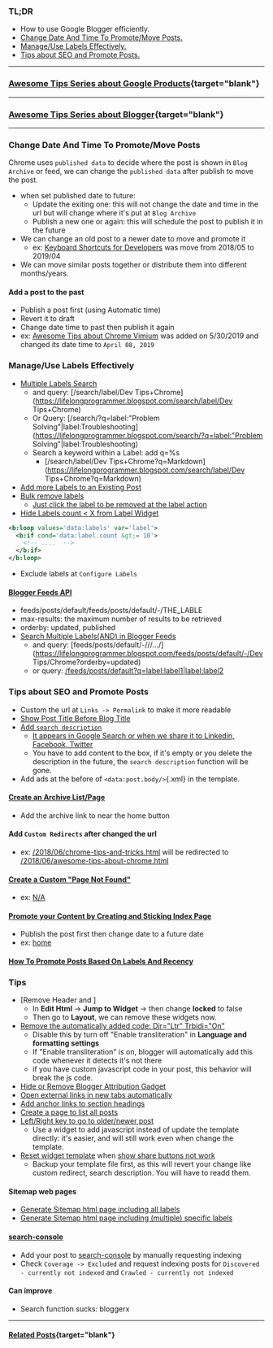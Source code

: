 ### TL;DR
- How to use Google Blogger efficiently.
- [Change Date And Time To Promote/Move Posts.](#change_date_time)
- [Manage/Use Labels Effectively.](#labels)
- [Tips about SEO and Promote Posts.](#seo_tips)

---

### [Awesome Tips Series about Google Products](https://lifelongprogrammer.blogspot.com/search/label/Google_Series){target="blank"}
<script src="https://lifelongprogrammer.blogspot.com/feeds/posts/default/-/Google_Series?orderby=updated&amp;alt=json-in-script&amp;callback=series&amp;max-results=20"></script>

---

### [Awesome Tips Series about Blogger](https://lifelongprogrammer.blogspot.com/search/label/Blogger_Series){target="blank"}
<script src="https://lifelongprogrammer.blogspot.com/feeds/posts/default/-/Blogger_Series?orderby=updated&amp;alt=json-in-script&amp;callback=series&amp;max-results=20"></script>

---

### Change Date And Time To Promote/Move Posts<a name="change_date_time"></a>
Chrome uses `published data` to decide where the post is shown in `Blog Archive` or feed, we can change the `published data` after publish to move the post.

- when set published date to future:
  - Update the exiting one: this will not change the date and time in the url but will change where it's put at `Blog Archive`
  - Publish a new one or again: this will schedule the post to publish it in the future
- We can change an old post to a newer date to move and promote it
  - ex: [Keyboard Shortcuts for Developers](https://lifelongprogrammer.blogspot.com/2018/05/keyboard-shortcuts-for-developers.html) was move from 2018/05 to 2019/04
- We can move similar posts together or distribute them into different months/years.

#### Add a post to the past
- Publish a post first (using Automatic time)
- Revert it to draft
- Change date time to past then publish it again
- ex: [Awesome Tips about Chrome Vimium](https://lifelongprogrammer.blogspot.com/2019/04/awesome-tips-about-chrome-vimium.html) was added on 5/30/2019 and changed its date time to `April 08, 2019`

### Manage/Use Labels Effectively<a name="labels"></a>
- [Multiple Labels Search](https://exde601e.blogspot.com/2012/12/search-operators-for-Blogger-labels.html)
  - and query: [/search/label/Dev Tips+Chrome](https://lifelongprogrammer.blogspot.com/search/label/Dev Tips+Chrome)
  - Or Query: [/search/?q=label:"Problem Solving"|label:Troubleshooting](https://lifelongprogrammer.blogspot.com/search/?q=label:"Problem Solving"|label:Troubleshooting)
  - Search a keyword within a Label: add q=%s
    - [/search/label/Dev Tips+Chrome?q=Markdown](https://lifelongprogrammer.blogspot.com/search/label/Dev Tips+Chrome?q=Markdown)
- [Add more Labels to an Existing Post](http://9jaonpointed.blogspot.com/2015/06/how-to-add-more-labels-to-existing-post.html)
- [Bulk remove labels](https://www.makingdifferent.com/how-to-change-remove-labels-at-once-in-blogger/)
  - [Just click the label to be removed at the label action](https://www.youtube.com/watch?v=PfNJRTadzMI)
- [Hide Labels count < X from Label Widget](https://lifelongprogrammer.blogspot.com/2014/05/blogger-hide-labels-of-small-amount-of-posts.html)
```xml
<b:loop values='data:labels' var='label'>
  <b:if cond='data:label.count &gt;= 10'>
    <!-- ....  -->
  </b:if>
</b:loop>
```
- Exclude labels at `Configure Labels`

#### [Blogger Feeds API](https://www.exeideas.com/2016/02/parameters-in-blogspot-feed.html)
- feeds/posts/default/feeds/posts/default/-/THE_LABLE
- max-results: the maximum number of results to be retrieved
- orderby: updated, published
- [Search Multiple Labels(AND) in Blogger Feeds](http://waltz.blogspot.com/2007/07/search-multiple-labels-in-blogger-feeds.html)
  - and query: [feeds/posts/default/-/<label1>/<label2>/.../<labelN>](https://lifelongprogrammer.blogspot.com/feeds/posts/default/-/Dev Tips/Chrome?orderby=updated)
  - or query: [/feeds/posts/default?q=label:label1|label:label2](https://lifelongprogrammer.blogspot.com/feeds/posts/default?q=label:Chrome|label:Markdown)

### Tips about SEO and Promote Posts<a name="seo_tips"></a>
- Custom the url at `Links -> Permalink` to make it more readable
- [Show Post Title Before Blog Title](https://masterblogging.com/post-title-before-blog-title/)
- [Add `search description`](https://xomisse.com/blog/enable-search-description-blogger)
  - [It appears in Google Search or when we share it to Linkedin, Facebook, Twitter](https://www.techprevue.com/post-search-description-blogger-seo/)
  - You have to add content to the box, if it's empty or you delete the description in the future, the `search description` function will be gone.
- Add ads at the before of `<data:post.body/>`{.xml} in the template.

#### [Create an Archive List/Page](https://www.sarwrites.com/2015/09/create-archive-listpage-for-blogger.html)
- Add the archive link to near the home button

#### Add `Custom Redirects` after changed the url
- ex: [/2018/06/chrome-tips-and-tricks.html](https://lifelongprogrammer.blogspot.com/2018/06/chrome-tips-and-tricks.html) will be redirected to [/2018/06/awesome-tips-about-chrome.html](https://lifelongprogrammer.blogspot.com/2018/06/awesome-tips-about-chrome.html)

#### [Create a Custom "Page Not Found"](https://lifelongprogrammer.blogspot.com/2019/05/how-to-promote-your-content-by-creating-sticking-index-page-in-blogger.html#page_not_found)
- ex: [N/A](https://lifelongprogrammer.blogspot.com/na)

#### [Promote your Content by Creating and Sticking Index Page](https://lifelongprogrammer.blogspot.com/2019/05/how-to-promote-your-content-by-creating-sticking-index-page-in-blogger.html)
- Publish the post first then change date to a future date
- ex: [home](https://lifelongprogrammer.blogspot.com/2019/05/home.html)

#### [How To Promote Posts Based On Labels And Recency](https://lifelongprogrammer.blogspot.com/2019/03/how-to-promote-posts-based-on-label-and-recency-in-blogger.html)

### Tips
- [Remove Header and ]
  - In **Edit Html** -> **Jump to Widget** -> then change **locked** to false
  - Then go to **Layout**, we can remove these widgets now.
- [Remove the automatically added code: Dir="Ltr" Trbidi="On"](https://www.howbloggerz.com/2016/07/remove-ltr-trbidi-code-from-blogger-posts.html)
  - Disable this by turn off "Enable transliteration" in **Language and formatting settings**
  - If "Enable transliteration" is on, blogger will automatically add this code whenever it detects it's not there
  - if you have custom javascript code in your post, this behavior will break the js code.
- [Hide or Remove Blogger Attribution Gadget](https://ultimatebloggerguide.blogspot.com/2016/06/remove-powered-by-blogger-attribution-widget.html)
- [Open external links in new tabs automatically](https://yihui.name/en/2018/09/target-blank/)
- [Add anchor links to section headings](https://yihui.name/en/2018/11/md-js-tricks/)
- [Create a page to list all posts](https://www.toptip.ca/2012/03/blogger-retrieve-list-of-all-posts.html)
- [Left/Right key to go to older/newer post](http://theblogtrickz.blogspot.com/2015/03/navigate-through-blogger-posts-using.html)
  - Use a widget to add javascript instead of update the template directly: it's easier, and will still work even when change the template.
- [Reset widget template](https://blogging.nitecruzr.net/2010/05/resetting-widget-templates.html) when [show share buttons not work](https://blogging.nitecruzr.net/2010/07/show-share-buttons-not-working-for-all.html)
  - Backup your template file first, as this will revert your change like custom redirect, search description. You will have to readd them.

#### Sitemap web pages
- [Generate Sitemap html page including all labels](https://www.howbloggerz.com/2017/03/generate-html-sitemap-page-blogger.html)
- [Generate Sitemap html page including (multiple) specific labels](https://mybloggeraide.blogspot.com/2017/07/create-html-sitemap-for-specific-label.html)

#### [search-console](search.google.com/search-console)
- Add your post to [search-console](search.google.com/search-console) by manually requesting indexing
- Check `Coverage -> Excluded` and request indexing posts for `Discovered - currently not indexed` and `Crawled - currently not indexed`

#### Can improve
- Search function sucks: bloggerx
<!-- ### Advanced
#### XML Code -->

<!-- ### CSS
<style>
.columns-inner { margin-left: -20px }
</style> -->
<!-- .main-inner .column-left-outer { margin-left: -180px } -->

---
#### [Related Posts](https://lifelongprogrammer.blogspot.com/search?q=label:Blogger|label:Google){target="blank"}
<script src="https://lifelongprogrammer.blogspot.com/feeds/posts/default/-/Blogger?orderby=updated&amp;alt=json-in-script&amp;callback=weightedRandomRelatedPosts&amp;max-results=20"></script>
<script src="https://lifelongprogrammer.blogspot.com/feeds/posts/default/-/Google?orderby=updated&amp;alt=json-in-script&amp;callback=weightedRandomRelatedPosts&amp;max-results=20"></script>

